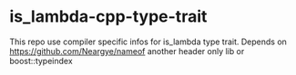 # is_lambda-cpp-type-trait
This repo use compiler specific infos for is_lambda type trait. Depends on https://github.com/Neargye/nameof another header only lib or boost::typeindex
